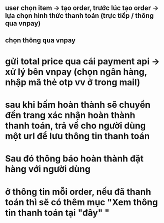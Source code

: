 ## user chọn item -> tạo order, trước lúc tạo order -> lựa chọn hình thức thanh toán (trực tiếp / thông qua vnpay)
## chọn thông qua vnpay

# gửi total price qua cái payment api -> xử lý bên vnpay (chọn ngân hàng, nhập mã thẻ otp vv ở trong mail)
# sau khi bấm hoàn thành sẽ chuyển đến trang xác nhận hoàn thành thanh toán, trả về cho người dùng một url để lưu thông tin thanh toán
# Sau đó thông báo hoàn thành đặt hàng với người dùng
# ở thông tin mỗi order, nếu đã thanh toán thì sẽ có thêm mục "Xem thông tin thanh toán tại "đây" "